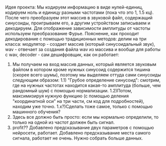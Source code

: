 Идея проекта: Мы кодируем информацию в виде нулей-единиц, кодируем ноль и единицу разными частотами (пока что это 1, 1.5 кц). После чего преобразуем этот массив в звуковой файл, содержащий синусоиды, проигрываем его, а другим устройством записываем и декодируем. Для отображение зависимости амплитуды от частоты используем преобразование Фурье.
Пояснение, как проходит декодирование с помощью традиционных методов: делим на три класса: модулятор - создает массив (который синусоидальный звук), wav - отвечает за создания файла wav из массива и вообще для работы с wav, decoder - сам дешифровщик, как он работает:
1) Мы получаем на вход массив данных, который является звуковым файлом в котором кроме нужных синусоид содержится тишина (скорее всего шумы), поэтому мы выделяем оттуда сами синусоиды следующим образом:
1.1) "Грубое определение синусоид": смотрим, где на нужных частотах находится какая-то амплитуда (больше, чем рандомный шум) с помощью нормализации. 
1.2)Потом, максимизируя нужную функцию (с помощью деления "координатной оси" на три части, см код для подробностей), находим уже точно.
1.x?)Сделать тоже самое, только с помощью машинного обучения?
2) Здесь все должно быть просто: если мы нормально определили, то только на одной из частот должен быть сигнал.
3) profit??
Добавлено предсказывание двух параметров с помощью нейросети, работает. Добавлено предсказывание места самого сигнала, работает не очень. Нужно собрать больше данных.
